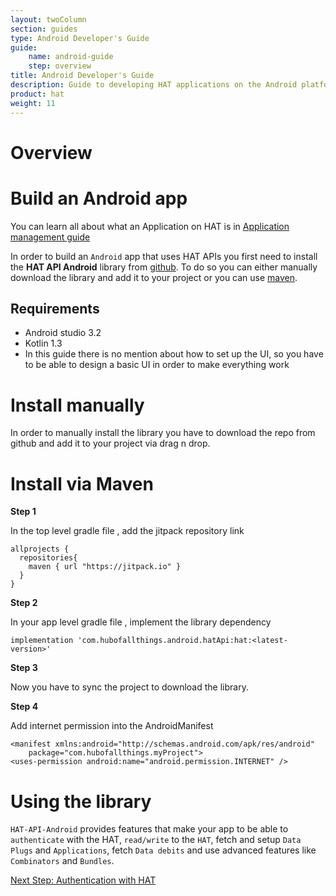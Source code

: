 ```yaml
---
layout: twoColumn
section: guides
type: Android Developer's Guide
guide:
    name: android-guide
    step: overview
title: Android Developer's Guide
description: Guide to developing HAT applications on the Android platform
product: hat
weight: 11
---
```

# Overview

# Build an Android app

You can learn all about what an Application on HAT is in [Application management guide](https://developers.hubofallthings.com/guides/application-management/)

In order to build an ```Android``` app that uses HAT APIs you first need to install the **HAT API Android** library from [github](https://github.com/Hub-of-all-Things/HAT-API-Android). To do so you can either manually download the library and add it to your project or you can use [maven](https://dl.bintray.com/lizchandler/HAT-API-Android/).

## Requirements

* Android studio 3.2
* Kotlin 1.3
* In this guide there is no mention about how to set up the UI, so you have to be able to design a basic UI in order to make everything work


# Install manually

In order to manually install the library you have to download the repo from github and add it to your project via drag n drop.

# Install via Maven

**Step 1**

In the top level gradle file , add the jitpack repository link
```Javascriptnoselect
allprojects {
  repositories{
    maven { url "https://jitpack.io" }
  }
}
```

**Step 2**

In your app level gradle file , implement the library dependency

```Javascriptnoselect
implementation 'com.hubofallthings.android.hatApi:hat:<latest-version>'
```

**Step 3**

Now you have to sync the project to download the library.

**Step 4**

Add internet permission into the AndroidManifest

```rawnoselect
<manifest xmlns:android="http://schemas.android.com/apk/res/android"
    package="com.hubofallthings.myProject">
<uses-permission android:name="android.permission.INTERNET" />

```

# Using the library

`HAT-API-Android` provides features that make your app to be able to `authenticate` with the HAT, `read/write` to the `HAT`, fetch and setup `Data Plugs` and `Applications`, fetch `Data debits` and use advanced features like `Combinators` and `Bundles`.


<nav class="pager-nav">
<a href="" style="display:none;"></a>
<a href="01-00-authenticate-with-hat.html">Next Step: Authentication with HAT</a>
</nav>
